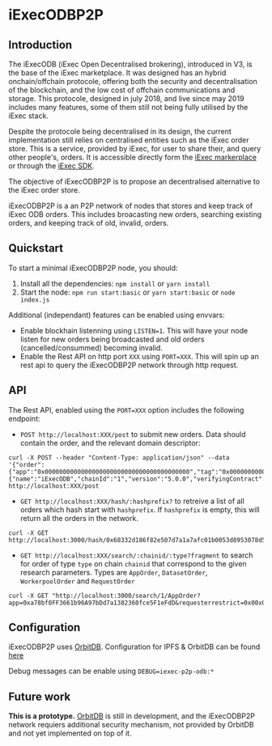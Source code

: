 iExecODBP2P
===

Introduction
---

The iExecODB (iExec Open Decentralised brokering), introduced in V3, is the base of the iExec marketplace. It was designed has an hybrid onchain/offchain protocole, offering both the security and decentralisation of the blockchain, and the low cost of offchain communications and storage. This protocole, designed in july 2018, and live since may 2019 includes many features, some of them still not being fully utilised by the iExec stack.

Despite the protocole being decentralised in its design, the current implementation still relies on centralised entities such as the iExec order store. This is a service, provided by iExec, for user to share their, and query other people's, orders. It is accessible directly form the [iExec markerplace](https://market.iex.ec) or through the [iExec SDK](http://github.com/iExecBlockchainComputing/sdk).

The objective of iExecODBP2P is to propose an decentralised alternative to the iExec order store.

iExecODBP2P is a an P2P network of nodes that stores and keep track of iExec ODB orders. This includes broacasting new orders, searching existing orders, and keeping track of old, invalid, orders.

Quickstart
---

To start a minimal iExecODBP2P node, you should:

1. Install all the dependencies: `npm install` or `yarn install`
2. Start the node: `npm run start:basic` or `yarn start:basic` or `node index.js`

Additional (independant) features can be enabled using envvars:

- Enable blockhain listenning using `LISTEN=1`. This will have your node listen for new orders being broadcasted and old orders (cancelled/consummed) becoming invalid.
- Enable the Rest API on http port `XXX` using `PORT=XXX`. This will spin up an rest api to query the iExecODBP2P network through http request.

API
---

The Rest API, enabled using the `PORT=XXX` option includes the following endpoint:

- `POST http://localhost:XXX/post` to submit new orders. Data should contain the order, and the relevant domain descriptor:

```
curl -X POST --header "Content-Type: application/json" --data '{"order":{"app":"0x0000000000000000000000000000000000000000","tag":"0x0000000000000000000000000000000000000000000000000000000000000000","salt":"0x0000000000000000000000000000000000000000000000000000000000000002","sign":"0x","trust":"0","params":"","volume":"0","dataset":"0x0000000000000000000000000000000000000000","callback":"0x0000000000000000000000000000000000000000","category":"0","requester":"0x0000000000000000000000000000000000000000","workerpool":"0x0000000000000000000000000000000000000000","appmaxprice":"0","beneficiary":"0x0000000000000000000000000000000000000000","datasetmaxprice":"0","workerpoolmaxprice":"0"},"domain":{"name":"iExecODB","chainId":"1","version":"5.0.0","verifyingContract":"0x3eca1B216A7DF1C7689aEb259fFB83ADFB894E7f"}}' http://localhost:XXX/post
```

- `GET http://localhost:XXX/hash/:hashprefix?` to retreive a list of all orders which hash start with `hashprefix`. If `hashprefix` is empty, this will return all the orders in the network.

```
curl -X GET http://localhost:3000/hash/0x68332d186f82e507d7a1a7afc01b0053d8953078d55cee1090e581f5c41f73e1
```

- `GET http://localhost:XXX/search/:chainid/:type?fragment` to search for order of type `type` on chain `chainid` that correspond to the given research parameters. Types are `AppOrder`, `DatasetOrder`, `WorkerpoolOrder` and `RequestOrder`

```
curl -X GET "http://localhost:3000/search/1/AppOrder?app=0xa78bf0FF3661b96A97bDd7a1382360fce5F1eFdD&requesterrestrict=0x00x0000000000000000000000000000000000000000"
```


Configuration
---

iExecODBP2P uses [OrbitDB](https://orbitdb.org/). Configuration for IPFS & OrbitDB can be found [here](https://github.com/iExecBlockchainComputing/iexec-p2p-odb/blob/orbit-db/src/config/config.json)

Debug messages can be enable using `DEBUG=iexec-p2p-odb:*`

Future work
---

**This is a prototype.** [OrbitDB](https://orbitdb.org/) is still in development, and the iExecODBP2P network requiers additional security mechanism, not provided by OrbitDB and not yet implemented on top of it.
